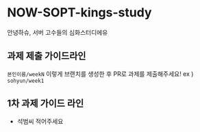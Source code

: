 # NOW-SOPT-kings-study
안녕하슈, 서버 고수들의 심화스터디에유

## 과제 제출 가이드라인

`본인이름/weekN` 이렇게 브랜치를 생성한 후 PR로 과제를 제출해주세요! 
ex ) `sohyun/week1`


## 1차 과제 가이드 라인
- 석범씨 적어주세요
